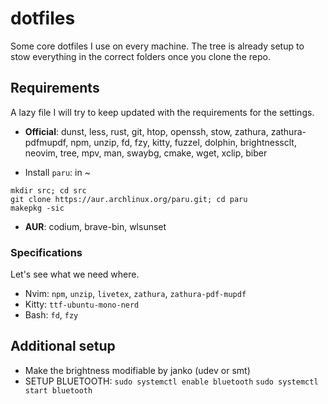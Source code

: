 # dotfiles
Some core dotfiles I use on every machine.
The tree is already setup to stow everything in the correct folders once you clone the repo.

## Requirements
A lazy file I will try to keep updated with the requirements for the
settings.

- **Official**: dunst, less, rust, git, htop, openssh, stow, zathura,
zathura-pdfmupdf, npm, unzip, fd, fzy, kitty, fuzzel, dolphin, brightnessclt,
neovim, tree, mpv, man, swaybg, cmake, wget, xclip, biber

- Install `paru`: in ~
```
mkdir src; cd src
git clone https://aur.archlinux.org/paru.git; cd paru
makepkg -sic
```
- **AUR**: codium, brave-bin, wlsunset

### Specifications
Let's see what we need where.

- Nvim: `npm`, `unzip`, `livetex`, `zathura`, `zathura-pdf-mupdf`
- Kitty: `ttf-ubuntu-mono-nerd`
- Bash: `fd`, `fzy`

## Additional setup
- Make the brightness modifiable by janko (udev or smt)
- SETUP BLUETOOTH: 
`sudo systemctl enable bluetooth`
`sudo systemctl start bluetooth`
